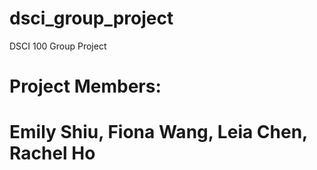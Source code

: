 # dsci_group_project
DSCI 100 Group Project

# Project Members:
# Emily Shiu, Fiona Wang, Leia Chen, Rachel Ho
